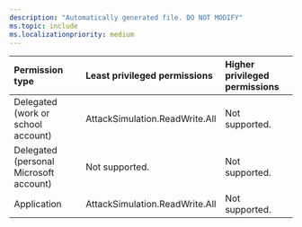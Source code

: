 ```yaml
---
description: "Automatically generated file. DO NOT MODIFY"
ms.topic: include
ms.localizationpriority: medium
---
```


|Permission type|Least privileged permissions|Higher privileged permissions|
|:---|:---|:---|
|Delegated (work or school account)|AttackSimulation.ReadWrite.All|Not supported.|
|Delegated (personal Microsoft account)|Not supported.|Not supported.|
|Application|AttackSimulation.ReadWrite.All|Not supported.|


